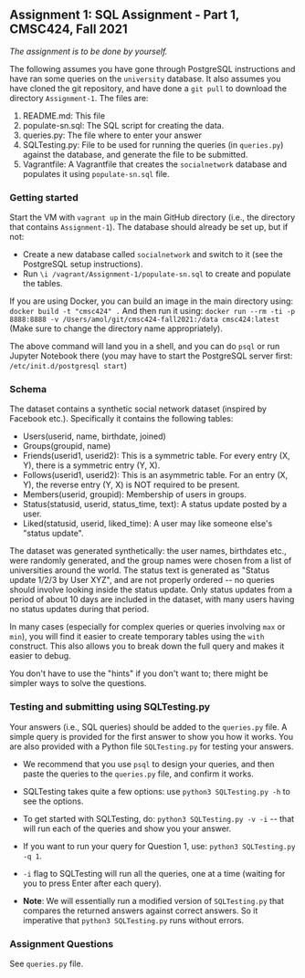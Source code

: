 ## Assignment 1: SQL Assignment - Part 1, CMSC424, Fall 2021

*The assignment is to be done by yourself.*

The following assumes you have gone through PostgreSQL instructions and have ran some queries on the `university` database. 
It also assumes you have cloned the git repository, and have done a `git pull` to download the directory `Assignment-1`. The files are:

1. README.md: This file
1. populate-sn.sql: The SQL script for creating the data.
1. queries.py: The file where to enter your answer
1. SQLTesting.py: File to be used for running the queries (in `queries.py`) against the database, and generate the file to be submitted.
1. Vagrantfile: A Vagrantfile that creates the `socialnetwork` database and populates it using `populate-sn.sql` file.

### Getting started
Start the VM with `vagrant up` in the main GitHub directory (i.e., the directory that contains `Assignment-1`). The database should already be set up, but if not: 
- Create a new database called `socialnetwork` and switch to it (see the PostgreSQL setup instructions).
- Run `\i /vagrant/Assignment-1/populate-sn.sql` to create and populate the tables. 

If you are using Docker, you can build an image in the main directory using:
`docker build -t "cmsc424" .`
And then run it using:
`docker run --rm -ti -p 8888:8888 -v /Users/amol/git/cmsc424-fall2021:/data cmsc424:latest`
(Make sure to change the directory name appropriately).

The above command will land you in a shell, and you can do `psql` or run Jupyter Notebook there (you may have to start the PostgreSQL server first: `/etc/init.d/postgresql start`)

### Schema 
The dataset contains a synthetic social network dataset (inspired by Facebook etc.). Specifically it contains the following tables:
- Users(userid, name, birthdate, joined)
- Groups(groupid, name)
- Friends(userid1, userid2): This is a symmetric table. For every entry (X, Y), there is a symmetric entry (Y, X).
- Follows(userid1, userid2): This is an asymmetric table. For an entry (X, Y), the reverse entry (Y, X) is NOT required to be present.
- Members(userid, groupid): Membership of users in groups.
- Status(statusid, userid, status_time, text): A status update posted by a user.
- Liked(statusid, userid, liked_time): A user may like someone else's "status update".

The dataset was generated synthetically: the user names, birthdates etc., were randomly generated, and the group names were chosen from a list of universities around the world. The status text is generated as "Status update 1/2/3 by User XYZ", and are not properly ordered -- no queries should involve looking inside the status update.  Only status updates from a period of about 10 days are included in the dataset, with many users having no status updates during that period.

In many cases (especially for complex queries or queries involving `max` or `min`), you will find it easier to create temporary tables using the `with` construct. This also allows you to break down the full query and makes it easier to debug.

You don't have to use the "hints" if you don't want to; there might be simpler ways to solve the questions.

### Testing and submitting using SQLTesting.py
Your answers (i.e., SQL queries) should be added to the `queries.py` file. A simple query is provided for the first answer to show you how it works.
You are also provided with a Python file `SQLTesting.py` for testing your answers.

- We recommend that you use `psql` to design your queries, and then paste the queries to the `queries.py` file, and confirm it works.

- SQLTesting takes quite a few options: use `python3 SQLTesting.py -h` to see the options.

- To get started with SQLTesting, do: `python3 SQLTesting.py -v -i` -- that will run each of the queries and show you your answer.

- If you want to run your query for Question 1, use: `python3 SQLTesting.py -q 1`. 

- `-i` flag to SQLTesting will run all the queries, one at a time (waiting for you to press Enter after each query).

- **Note**: We will essentially run a modified version of `SQLTesting.py` that compares the returned answers against correct answers. So it imperative that `python3 SQLTesting.py` runs without errors.
      
### Assignment Questions
See `queries.py` file.
